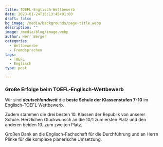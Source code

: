 ```yaml
---
title: TOEFL-Englisch-Wettbewerb
date: 2023-01-24T15:13:45+01:00
draft: false
bg_image: /media/backgrounds/page-title.webp
description: ""
image: /media/blog/image.webp
author: Herr Berger
categories:
  - Wettbewerbe
  - Fremdsprachen
tags:
  - TOEFL
  - Englisch
type: post

---
```

### Große Erfolge beim TOEFL-Englisch-Wettbewerb

Wir sind ***deutschlandweit*** die **beste Schule der Klassenstufen 7-10** im Englisch-TOEFL-Wettbewerb.

Zudem stammen die drei besten 10. Klassen der Republik von unserer Schule. Herzlichen Glückwunsch an die 10/1 zum ersten Platz und den anderen beiden 10. zum zweiten Platz.

Großen Dank an die Englisch-Fachschaft für die Durchführung und an Herrn Plinke für die komplexe planerische Umsetzung.

